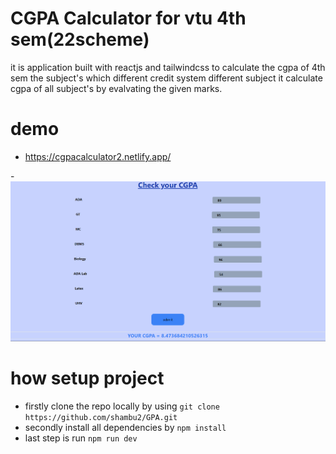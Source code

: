 # CGPA Calculator for vtu 4th sem(22scheme)
it is application built with reactjs and tailwindcss to calculate the cgpa of 4th sem the subject's which different credit system different subject it calculate cgpa of all subject's by evalvating the given marks.

# demo 
- https://cgpacalculator2.netlify.app/

-![Demo image](/public/demoImage.png)

# how setup project
- firstly clone the repo locally by using `git clone https://github.com/shambu2/GPA.git`
- secondly install all dependencies by `npm install`
- last step is run `npm run dev`
